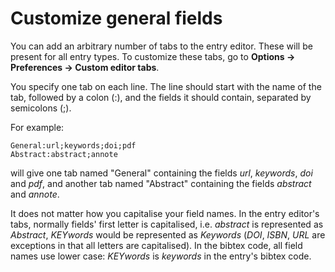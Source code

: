 # Customize general fields

You can add an arbitrary number of tabs to the entry editor. These will be present for all entry types. To customize these tabs, go to **Options → Preferences → Custom editor tabs**.

You specify one tab on each line. The line should start with the name of the tab, followed by a colon \(:\), and the fields it should contain, separated by semicolons \(;\).

For example:

```text
General:url;keywords;doi;pdf
Abstract:abstract;annote
```

will give one tab named "General" containing the fields _url_, _keywords_, _doi_ and _pdf_, and another tab named "Abstract" containing the fields _abstract_ and _annote_. 

It does not matter how you capitalise your field names. In the entry editor's tabs, normally fields' first letter is capitalised, i.e. _abstract_ is represented as _Abstract_, _KEYwords_ would be represented as _Keywords_  (_DOI_, _ISBN_, _URL_ are exceptions in that all letters are capitalised). In the bibtex code, all field names use lower case: _KEYwords_ is _keywords_ in the entry's bibtex code.

